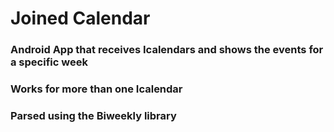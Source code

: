 # Joined Calendar

### Android App that receives Icalendars and shows the events for a specific week
### Works for more than one Icalendar

### Parsed using the Biweekly library
